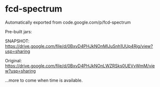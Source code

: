 # fcd-spectrum
Automatically exported from code.google.com/p/fcd-spectrum

Pre-built jars:

SNAPSHOT:
https://drive.google.com/file/d/0BxvD4PHJkNOnMlJuSnh1UUp4Rjg/view?usp=sharing

Original:
https://drive.google.com/file/d/0BxvD4PHJkNOnLWZRSks0UEVvWmM/view?usp=sharing

...more to come when time is available.
